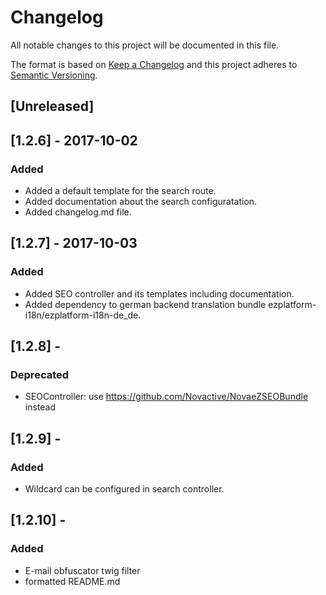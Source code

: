 # Changelog
All notable changes to this project will be documented in this file.

The format is based on [Keep a Changelog](http://keepachangelog.com/en/1.0.0/)
and this project adheres to [Semantic Versioning](http://semver.org/spec/v2.0.0.html).

## [Unreleased]

## [1.2.6] - 2017-10-02
### Added
- Added a default template for the search route.
- Added documentation about the search configuratation.
- Added changelog.md file.

## [1.2.7] - 2017-10-03
### Added
- Added SEO controller and its templates including documentation.
- Added dependency to german backend translation bundle ezplatform-i18n/ezplatform-i18n-de_de.

## [1.2.8] - 
### Deprecated
- SEOController: use https://github.com/Novactive/NovaeZSEOBundle instead

## [1.2.9] - 
### Added
- Wildcard can be configured in search controller.

## [1.2.10] - 
### Added
- E-mail obfuscator twig filter
- formatted README.md
